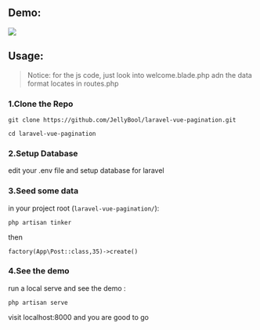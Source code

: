 ## Demo:

![](https://wt-prj.oss.aliyuncs.com/0d06af79c49d4e08abb1ab3f7ab6e860/ca791fed-8e49-4b7e-93ce-1c8d133dc167.gif)

## Usage:

> Notice: for the js code, just look into welcome.blade.php 
> adn the data format locates in routes.php

### 1.Clone the Repo

```
git clone https://github.com/JellyBool/laravel-vue-pagination.git

cd laravel-vue-pagination
```

### 2.Setup Database

edit your .env file and setup database for laravel

### 3.Seed some data

in your project root (`laravel-vue-pagination/`):

```
php artisan tinker
```
then 
```
factory(App\Post::class,35)->create()
```

### 4.See the demo
run a local serve and see the demo :
```
php artisan serve
```
visit localhost:8000 and you are good to go 

